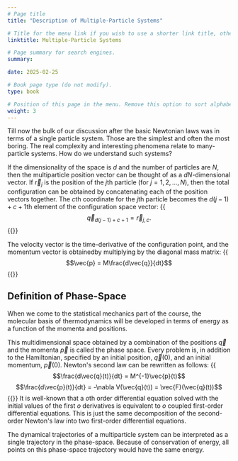 ```yaml
---
# Page title
title: "Description of Multiple-Particle Systems"

# Title for the menu link if you wish to use a shorter link title, otherwise remove this option.
linktitle: Multiple-Particle Systems

# Page summary for search engines.
summary:

date: 2025-02-25

# Book page type (do not modify).
type: book

# Position of this page in the menu. Remove this option to sort alphabetically.
weight: 3
---
```


Till now the bulk of our discussion after the basic Newtonian laws was in terms
of a single particle system. Those are the simplest and often the most boring.
The real complexity and interesting phenomena relate to many-particle systems.
How do we understand such systems?

If the dimensionality of the space is $d$ and the number of particles are $N$, then the multiparticle position vector can be thought of as a $dN$-dimensional vector. If $\vec{r}_j$ is the position of the $j$th particle (for $j=1,2,\ldots,N$), then the total configuration can be obtained by concatenating each of the position vectors together. The $c$th coordinate for the $j$th particle becomes the $d(j-1) + c + 1$th element of the configuration space vector:
{{<math>}}
$$\vec{q}_{d(j-1)+c+1} = \vec{r}_{j, c}.$$
{{</math>}}

The velocity vector is the time-derivative of the configuration point, and the momentum vector is obtainedby multiplying by the diagonal mass matrix:
{{<math>}}
$$\vec{p} = M\frac{d\vec{q}}{dt}$$
{{</math>}}

## Definition of Phase-Space
When we come to the statistical mechanics part of the course, the molecular basis of thermodynamics will be developed in terms of energy as a function of the momenta and positions.

This multidimensional space obtained by a combination of the positions $\vec{q}$ and the momenta $\vec{p}$ is called the phase space. Every problem is, in addition to the Hamiltonian, specified by an initial position, $\vec{q}(0)$, and an initial momentum, $\vec{p}(0)$. Newton's second law can be rewritten as follows:
{{<math>}}
$$\frac{d\vec{q}(t)}{dt} = M^{-1}\vec{p}(t)$$
$$\frac{d\vec{p}(t)}{dt} = -\nabla V(\vec{q}(t)) = \vec{F}(\vec{q}(t))$$
{{</math>}}
It is well-known that a $o$th order differential equation solved with the
initial values of the first $o$ derivatives is equivalent to $o$ coupled
first-order differential equations. This is just the same decomposition of the
second-order Newton's law into two first-order differential equations.

The dynamical trajectories of a multiparticle system can be interpreted as a
single trajectory in the phase-space. Because of conservation of energy, all
points on this phase-space trajectory would have the same energy.